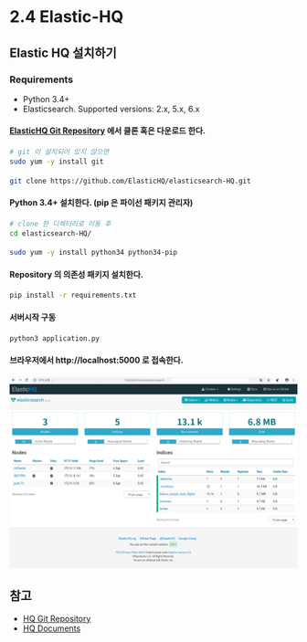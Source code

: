 # 2.4 Elastic-HQ


## Elastic HQ 설치하기
### Requirements
+ Python 3.4+
+ Elasticsearch. Supported versions: 2.x, 5.x, 6.x


#### [ElasticHQ Git Repository](https://github.com/ElasticHQ/elasticsearch-HQ) 에서 클론 혹은 다운로드 한다.

```bash
# git 이 설치되어 있지 않으면
sudo yum -y install git 

git clone https://github.com/ElasticHQ/elasticsearch-HQ.git
```

#### Python 3.4+ 설치한다. (pip 은 파이선 패키지 관리자)
```bash
# clone 한 디렉터리로 이동 후
cd elasticsearch-HQ/ 

sudo yum -y install python34 python34-pip
```

#### Repository 의 의존성 패키지 설치한다.
```bash
pip install -r requirements.txt
```

#### 서버시작 구동
```bash
python3 application.py
```

#### 브라우저에서 http://localhost:5000 로 접속한다. 

![es-hq](/categories/images/elastic/es-hq.png)

## 참고
+ [HQ Git Repository](https://github.com/ElasticHQ/elasticsearch-HQ)
+ [HQ Documents](http://docs.elastichq.org/index.html)


